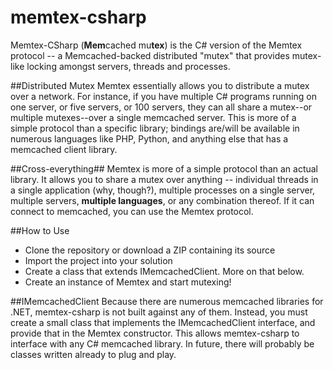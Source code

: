# memtex-csharp
Memtex-CSharp (**Mem**cached mu**tex**) is the C# version of the Memtex protocol -- a Memcached-backed distributed "mutex" that provides mutex-like locking amongst servers, threads and processes.

##Distributed Mutex
Memtex essentially allows you to distribute a mutex over a network. For instance, if you have multiple C# programs running on one server, or five servers, or 100 servers, they can all share a mutex--or multiple mutexes--over a single memcached server. This is more of a simple protocol than a specific library; bindings are/will be available in numerous languages like PHP, Python, and anything else that has a memcached client library.

##Cross-everything##
Memtex is more of a simple protocol than an actual library. It allows you to share a mutex over anything -- individual threads in a single application (why, though?), multiple processes on a single server, multiple servers, **multiple languages**, or any combination thereof. If it can connect to memcached, you can use the Memtex protocol.

##How to Use
* Clone the repository or download a ZIP containing its source
* Import the project into your solution
* Create a class that extends IMemcachedClient. More on that below.
* Create an instance of Memtex and start mutexing!

##IMemcachedClient
Because there are numerous memcached libraries for .NET, memtex-csharp is not built against any of them. Instead, you must create a small class that implements the IMemcachedClient interface, and provide that in the Memtex constructor. This allows memtex-csharp to interface with any C# memcached library. In future, there will probably be classes written already to plug and play.